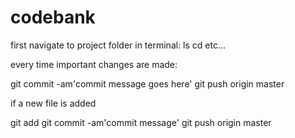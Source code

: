 # codebank
first navigate to project folder in terminal:
ls
cd
etc...

every time important changes are made:

git commit -am'commit message goes here'
git push origin master

if a new file is added

git add
git commit -am'commit message'
git push origin master


